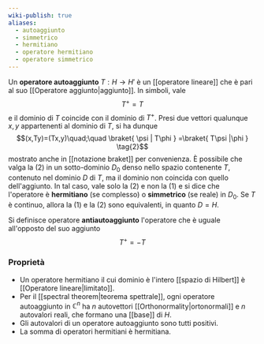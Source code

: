 ```yaml
---
wiki-publish: true
aliases:
  - autoaggiunto
  - simmetrico
  - hermitiano
  - operatore hermitiano
  - operatore simmetrico
---
```

Un **operatore autoaggiunto** $T:H \rightarrow H'$ è un [[operatore lineare]] che è pari al suo [[Operatore aggiunto|aggiunto]]. In simboli, vale
$$T^{+}=T\tag{1}$$
e il dominio di $T$ coincide con il dominio di $T^{+}$. Presi due vettori qualunque $x,y$ appartenenti al dominio di $T$, si ha dunque
$$(x,Ty)=(Tx,y)\quad;\quad \braket{ \psi | T\phi } =\braket{ T\psi |\phi  } \tag{2}$$
mostrato anche in [[notazione braket]] per convenienza. È possibile che valga la $(2)$ in un sotto-dominio $D_{0}$ denso nello spazio contenente $T$, contenuto nel dominio $D$ di $T$, ma il dominio non coincida con quello dell'aggiunto. In tal caso, vale solo la $(2)$ e non la $(1)$ e si dice che l'operatore è **hermitiano** (se complesso) o **simmetrico** (se reale) in $D_{0}$. Se $T$ è continuo, allora la $(1)$ e la $(2)$ sono equivalenti, in quanto $D=H$.

Si definisce operatore **antiautoaggiunto** l'operatore che è uguale all'opposto del suo aggiunto
$$T^{+}=-T$$
### Proprietà
- Un operatore hermitiano il cui dominio è l'intero [[spazio di Hilbert]] è [[Operatore lineare|limitato]].
- Per il [[spectral theorem|teorema spettrale]], ogni operatore autoaggiunto in $\mathbb{C}^{n}$ ha $n$ autovettori [[Orthonormality|ortonormali]] e $n$ autovalori reali, che formano una [[base]] di $H$.
- Gli autovalori di un operatore autoaggiunto sono tutti positivi.
- La somma di operatori hermitiani è hermitiana.